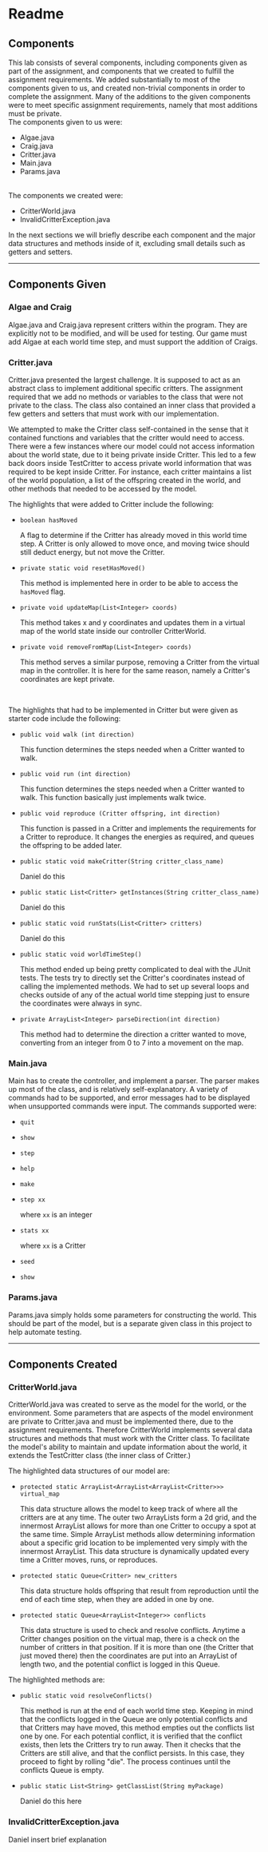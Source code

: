 # Readme

## Components

<p>
    This lab consists of several components, including components given as part of the assignment, and components that we created to fulfill the assignment requirements. We added substantially to most of the components given to us, and created non-trivial components in order to complete the assignment. Many of the additions to the given components were to meet specific assignment requirements, namely that most additions must be private. <br> The components given to us were:
    <ul>
        <li>Algae.java</li>
        <li>Craig.java</li>
        <li>Critter.java</li>
        <li>Main.java</li>
        <li>Params.java</li>
    </ul>
    <br>
        The components we created were:
    <ul>
        <li>CritterWorld.java</li>
        <li>InvalidCritterException.java</li>
    </ul>
</p>
<p>
    In the next sections we will briefly describe each component and the major data structures and methods inside of it, excluding small details such as getters and setters.
</p>

---

## Components Given

### Algae and Craig

<p>
    Algae.java and Craig.java represent critters within the program. They are explicitly not to be modified, and will be used for testing. Our game must add Algae at each world time step, and must support the addition of Craigs.
</p>

### Critter.java

<p>
    Critter.java presented the largest challenge. It is supposed to act as an abstract class to implement additional specific critters. The assignment required that we add no methods or variables to the class that were not private to the class. The class also contained an inner class that provided a few getters and setters that must work with our implementation.
</p>
<p>
    We attempted to make the Critter class self-contained in the sense that it contained functions and variables that the critter would need to access. There were a few instances where our model could not access information about the world state, due to it being private inside Critter. This led to a few back doors inside TestCritter to access private world information that was required to be kept inside Critter. For instance, each critter maintains a list of the world population, a list of the offspring created in the world, and other methods that needed to be accessed by the model.
</p>
<p>
    The highlights that were added to Critter include the following:
    <ul>
        <li>

`boolean hasMoved` 

A flag to determine if the Critter has already moved in this world time step. A Critter is only allowed to move once, and moving twice should still deduct energy, but not move the Critter.</li>
        <li>
`private static void resetHasMoved()` 

This method is implemented here in order to be able to access the `hasMoved` flag.</li>
        <li>
`private void updateMap(List<Integer> coords)` 

This method takes x and y coordinates and updates them in a virtual map of the world state inside our controller CritterWorld.</li>
        <li>
`private void removeFromMap(List<Integer> coords)` 

This method serves a similar purpose, removing a Critter from the virtual map in the controller. It is here for the same reason, namely a Critter's coordinates are kept private.</li>    
    </ul>
</p>
<p>
    The highlights that had to be implemented in Critter but were given as starter code include the following:
    <ul>
        <li>

`public void walk (int direction)` 

This function determines the steps needed when a Critter wanted to walk.</li>
        <li>

`public void run (int direction)` 

This function determines the steps needed when a Critter wanted to walk. This function basically just implements walk twice.</li>
        <li>

`public void reproduce (Critter offspring, int direction)` 

This function is passed in a Critter and implements the requirements for a Critter to reproduce. It changes the energies as required, and queues the offspring to be added later.</li>
        <li>

`public static void makeCritter(String critter_class_name)` 

Daniel do this</li>
        <li>

`public static List<Critter> getInstances(String critter_class_name)` 

Daniel do this </li>
        <li>

`public static void runStats(List<Critter> critters)` 

Daniel do this</li>
        <li>

`public static void worldTimeStep()` 

This method ended up being pretty complicated to deal with the JUnit tests. The tests try to directly set the Critter's coordinates instead of calling the implemented methods. We had to set up several loops and checks outside of any of the actual world time stepping just to ensure the coordinates were always in sync.</li>
        <li>

`private ArrayList<Integer> parseDirection(int direction)` 

This method had to determine the direction a critter wanted to move, converting from an integer from 0 to 7 into a movement on the map.</li> 
    </ul>
</p>

### Main.java

<p>
    Main has to create the controller, and implement a parser. The parser makes up most of the class, and is relatively self-explanatory. A variety of commands had to be supported, and error messages had to be displayed when unsupported commands were input. The commands supported were:
  <ul>
        <li>

  `quit` </li>
        <li>

  `show` </li>
        <li>

  `step` </li>
        <li>    

  `help` </li>
        <li>

  `make` </li>
        <li>

  `step xx` 
  
  where `xx` is an integer
        </li>
        <li>
  
  `stats xx`
  
  where `xx` is a Critter</li>
        <li>

  `seed` </li>
        <li>    
  
  `show` </li>

  </ul>
</p>

### Params.java 

<p>
    Params.java simply holds some parameters for constructing the world. This should be part of the model, but is a separate given class in this project to help automate testing.
</p>

---

## Components Created

### CritterWorld.java 

<p>
    CritterWorld.java was created to serve as the model for the world, or the environment. Some parameters that are aspects of the model environment are private to Critter.java and must be implemented there, due to the assignment requirements. Therefore CritterWorld implements several data structures and methods that must work with the Critter class. To facilitate the model's ability to maintain and update information about the world, it extends the TestCritter class (the inner class of Critter.)
</p>
<p>
    The highlighted data structures of our model are:
    <ul>
        <li>

`protected static ArrayList<ArrayList<ArrayList<Critter>>> virtual_map` 

This data structure allows the model to keep track of where all the critters are at any time. The outer two ArrayLists form a 2d grid, and the innermost ArrayList allows for more than one Critter to occupy a spot at the same time. Simple ArrayList methods allow determining information about a specific grid location to be implemented very simply with the innermost ArrayList. This data structure is dynamically updated every time a Critter moves, runs, or reproduces.</li>
        <li>
`protected static Queue<Critter> new_critters` 

This data structure holds offspring that result from reproduction until the end of each time step, when they are added in one by one.</li>
        <li>
`protected static Queue<ArrayList<Integer>> conflicts` 

This data structure is used to check and resolve conflicts. Anytime a Critter changes position on the virtual map, there is a check on the number of critters in that position. If it is more than one (the Critter that just moved there) then the coordinates are put into an ArrayList of length two, and the potential conflict is logged in this Queue.</li>
    </ul>
</p>
<p>
    The highlighted methods are:
    <ul>
        <li>

`public static void resolveConflicts()` 

This method is run at the end of each world time step. Keeping in mind that the conflicts logged in the Queue are only potential conflicts and that Critters may have moved, this method empties out the conflicts list one by one. For each potential conflict, it is verified that the conflict exists, then lets the Critters try to run away. Then it checks that the Critters are still alive, and that the conflict persists. In this case, they proceed to fight by rolling "die". The process continues until the conflicts Queue is empty.</li>
        <li>

`public static List<String> getClassList(String myPackage)` 

Daniel do this here</li>
    </ul>
</p>

### InvalidCritterException.java

<p>
Daniel insert brief explanation
</p>

